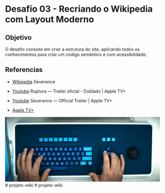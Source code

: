 # Desafio 03 - Recriando o Wikipedia com Layout Moderno





## Objetivo
O desafio consiste em criar a estrutura do site, aplicando todos os conhecimentos para criar um codigo semântico e com acessibilidade.




## Referencias
- [Wikipedia](https://pt.wikipedia.org/wiki/Severance_(s%C3%A9rie_de_televis%C3%A3o)) Severance

- [Youtube](https://www.youtube.com/watch?v=EFjc_qHrnsQ) Ruptura — Trailer oficial - Dublado | Apple TV+ 

- [Youtube](https://www.youtube.com/watch?v=xEQP4VVuyrY) Severance — Official Trailer | Apple TV+

- [Apple TV+](https://tv.apple.com/)




![GIF de um teclado usado na serie Ruptura](/imagens/keyboard.gif)#   p r o j e t o - w i k i 
 
 #   p r o j e t o - w i k i 
 
 
